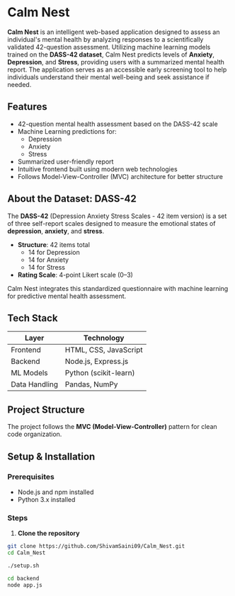 # Calm Nest

**Calm Nest** is an intelligent web-based application designed to assess an individual's mental health by analyzing responses to a scientifically validated 42-question assessment. Utilizing machine learning models trained on the **DASS-42 dataset**, Calm Nest predicts levels of **Anxiety**, **Depression**, and **Stress**, providing users with a summarized mental health report. The application serves as an accessible early screening tool to help individuals understand their mental well-being and seek assistance if needed.

## Features

- 42-question mental health assessment based on the DASS-42 scale  
- Machine Learning predictions for:
  - Depression
  - Anxiety
  - Stress  
- Summarized user-friendly report  
- Intuitive frontend built using modern web technologies  
- Follows Model-View-Controller (MVC) architecture for better structure  

## About the Dataset: DASS-42

The **DASS-42** (Depression Anxiety Stress Scales - 42 item version) is a set of three self-report scales designed to measure the emotional states of **depression**, **anxiety**, and **stress**.

- **Structure**: 42 items total  
  - 14 for Depression  
  - 14 for Anxiety  
  - 14 for Stress  
- **Rating Scale**: 4-point Likert scale (0–3)

Calm Nest integrates this standardized questionnaire with machine learning for predictive mental health assessment.

## Tech Stack

| Layer         | Technology             |
|---------------|------------------------|
| Frontend      | HTML, CSS, JavaScript  |
| Backend       | Node.js, Express.js    |
| ML Models     | Python (scikit-learn)  |
| Data Handling | Pandas, NumPy          |

## Project Structure

The project follows the **MVC (Model-View-Controller)** pattern for clean code organization.

## Setup & Installation

### Prerequisites

- Node.js and npm installed  
- Python 3.x installed

### Steps

1. **Clone the repository**

```bash
git clone https://github.com/ShivamSaini09/Calm_Nest.git
cd Calm_Nest

./setup.sh

cd backend
node app.js

